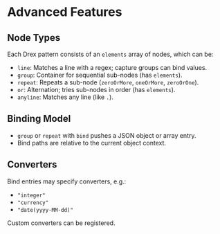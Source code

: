 # Advanced Features

## Node Types

Each Drex pattern consists of an `elements` array of nodes, which can be:
- `line`: Matches a line with a regex; capture groups can bind values.
- `group`: Container for sequential sub-nodes (has `elements`).
- `repeat`: Repeats a sub-node (`zeroOrMore`, `oneOrMore`, `zeroOrOne`).
- `or`: Alternation; tries sub-nodes in order (has `elements`).
- `anyline`: Matches any line (like `.`).

## Binding Model

- `group` or `repeat` with `bind` pushes a JSON object or array entry.
- Bind paths are relative to the current object context.

## Converters

Bind entries may specify converters, e.g.:
- `"integer"`
- `"currency"`
- `"date(yyyy-MM-dd)"`

Custom converters can be registered.
